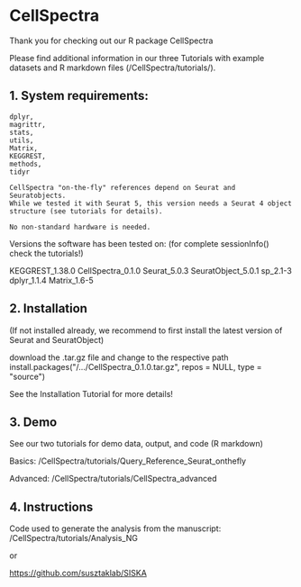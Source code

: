 # CellSpectra

Thank you for checking out our R package CellSpectra

Please find additional information in our three Tutorials with example datasets 
and R markdown files (/CellSpectra/tutorials/).

## 1. System requirements:

    dplyr,
    magrittr,
    stats,
    utils,
    Matrix,
    KEGGREST, 
    methods, 
    tidyr

    CellSpectra "on-the-fly" references depend on Seurat and Seuratobjects. 
    While we tested it with Seurat 5, this version needs a Seurat 4 object 
    structure (see tutorials for details).
    
    No non-standard hardware is needed. 
    
Versions the software has been tested on:
(for complete sessionInfo() check the tutorials!)

KEGGREST_1.38.0 CellSpectra_0.1.0 Seurat_5.0.3 SeuratObject_5.0.1
sp_2.1-3 dplyr_1.1.4 Matrix_1.6-5

## 2. Installation
(If not installed already, we recommend to first install the latest version of Seurat 
and SeuratObject)

download the .tar.gz file and change to the respective path
install.packages("/.../CellSpectra_0.1.0.tar.gz", repos = NULL, type = "source")

See the Installation Tutorial for more details!

## 3. Demo
See our two tutorials for demo data, output, and code (R markdown)

Basics: 
/CellSpectra/tutorials/Query_Reference_Seurat_onthefly

Advanced: 
/CellSpectra/tutorials/CellSpectra_advanced

## 4. Instructions 
Code used to generate the analysis from the manuscript: 
/CellSpectra/tutorials/Analysis_NG

or

https://github.com/susztaklab/SISKA

    
  

